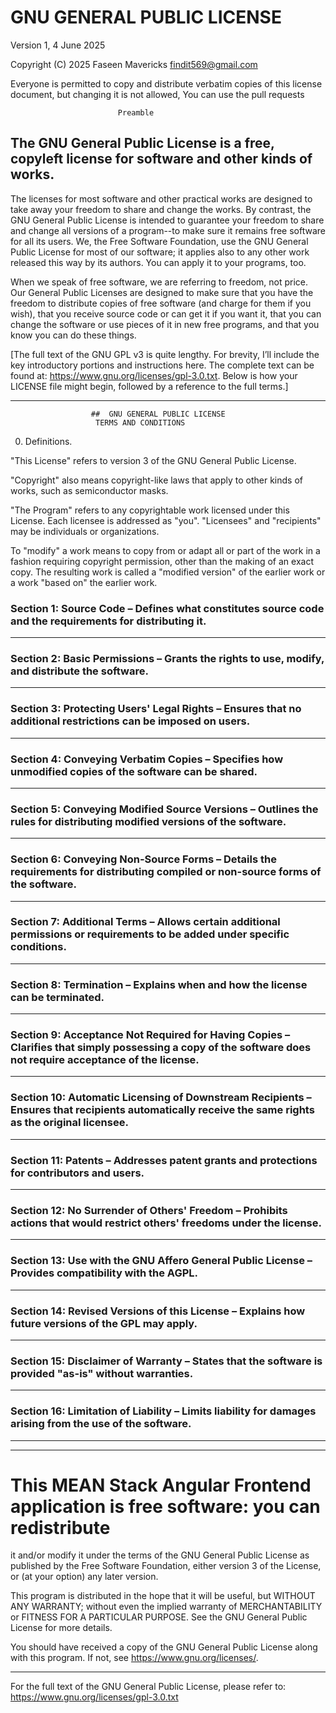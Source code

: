 # GNU GENERAL PUBLIC LICENSE
Version 1, 4 June 2025

Copyright (C) 2025 Faseen Mavericks findit569@gmail.com

Everyone is permitted to copy and distribute verbatim copies of this license document,
but changing it is not allowed, You can use the pull requests

                            Preamble

## The GNU General Public License is a free, copyleft license for software and other kinds of works.

  The licenses for most software and other practical works are designed to take away
  your freedom to share and change the works. By contrast, the GNU General Public
  License is intended to guarantee your freedom to share and change all versions of
  a program--to make sure it remains free software for all its users. We, the Free
  Software Foundation, use the GNU General Public License for most of our software;
  it applies also to any other work released this way by its authors. You can apply
  it to your programs, too.

  When we speak of free software, we are referring to freedom, not price. Our General
  Public Licenses are designed to make sure that you have the freedom to distribute
  copies of free software (and charge for them if you wish), that you receive source
  code or can get it if you want it, that you can change the software or use pieces
  of it in new free programs, and that you know you can do these things.

  [The full text of the GNU GPL v3 is quite lengthy. For brevity, I’ll include the
  key introductory portions and instructions here. The complete text can be found at:
  <https://www.gnu.org/licenses/gpl-3.0.txt>. Below is how your LICENSE file might
  begin, followed by a reference to the full terms.]

---

                      ##  GNU GENERAL PUBLIC LICENSE
                       TERMS AND CONDITIONS

  0. Definitions.

  "This License" refers to version 3 of the GNU General Public License.

  "Copyright" also means copyright-like laws that apply to other kinds of works,
  such as semiconductor masks.

  "The Program" refers to any copyrightable work licensed under this License. Each
  licensee is addressed as "you". "Licensees" and "recipients" may be individuals or
  organizations.

  To "modify" a work means to copy from or adapt all or part of the work in a fashion
  requiring copyright permission, other than the making of an exact copy. The
  resulting work is called a "modified version" of the earlier work or a work "based
  on" the earlier work.

### Section 1: Source Code – Defines what constitutes source code and the requirements for distributing it.
---
### Section 2: Basic Permissions – Grants the rights to use, modify, and distribute the software.
---
### Section 3: Protecting Users' Legal Rights – Ensures that no additional restrictions can be imposed on users.
---
### Section 4: Conveying Verbatim Copies – Specifies how unmodified copies of the software can be shared.
---
### Section 5: Conveying Modified Source Versions – Outlines the rules for distributing modified versions of the software.
---
### Section 6: Conveying Non-Source Forms – Details the requirements for distributing compiled or non-source forms of the software.
---
### Section 7: Additional Terms – Allows certain additional permissions or requirements to be added under specific conditions.
---
### Section 8: Termination – Explains when and how the license can be terminated.
---
### Section 9: Acceptance Not Required for Having Copies – Clarifies that simply possessing a copy of the software does not require acceptance of the license.
---
### Section 10: Automatic Licensing of Downstream Recipients – Ensures that recipients automatically receive the same rights as the original licensee.
---
### Section 11: Patents – Addresses patent grants and protections for contributors and users.
---
### Section 12: No Surrender of Others' Freedom – Prohibits actions that would restrict others' freedoms under the license.
---
### Section 13: Use with the GNU Affero General Public License – Provides compatibility with the AGPL.
---
### Section 14: Revised Versions of this License – Explains how future versions of the GPL may apply.
---
### Section 15: Disclaimer of Warranty – States that the software is provided "as-is" without warranties.
---
### Section 16: Limitation of Liability – Limits liability for damages arising from the use of the software.
---

---

#  This MEAN Stack Angular Frontend application is free software: you can redistribute
  it and/or modify it under the terms of the GNU General Public License as published
  by the Free Software Foundation, either version 3 of the License, or (at your
  option) any later version.

  This program is distributed in the hope that it will be useful, but WITHOUT ANY
  WARRANTY; without even the implied warranty of MERCHANTABILITY or FITNESS FOR A
  PARTICULAR PURPOSE. See the GNU General Public License for more details.

  You should have received a copy of the GNU General Public License along with this
  program. If not, see <https://www.gnu.org/licenses/>.

---

For the full text of the GNU General Public License, please refer to:
<https://www.gnu.org/licenses/gpl-3.0.txt>
